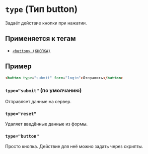 # `type` (Тип button)

Задаёт действие кнопки при нажатии.

## Применяется к тегам

- [`<button> (КНОПКА)`](<../TAGS FORM/button (КНОПКА).md>)

## Пример

```html
<button type="submit" form="login">Отправить</button>
```

### `type="submit"` (по умолчанию)

Отправляет данные на сервер.

### `type="reset"`

Удаляет введённые данные из формы.

### `type="button"`

Просто кнопка. Действие для неё можно задать через скрипты.
